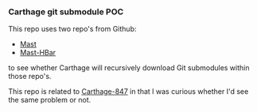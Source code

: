 ### Carthage git submodule POC

This repo uses two repo's from Github:

 * [Mast](https://github.com/Mast-Swift/Mast) 
 * [Mast-HBar](https://github.com/Mast-Swift/Mast-HBar.git) 

to see whether Carthage will recursively download Git submodules within those repo's.

This repo is related to [Carthage-847](https://github.com/Carthage/Carthage/issues/847) in that I was curious whether I'd see the same problem or not.

